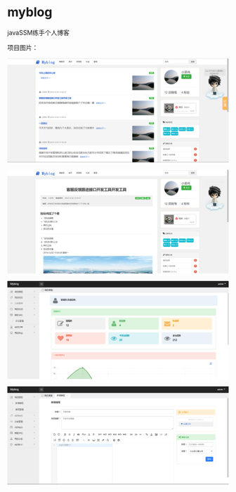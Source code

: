 # myblog
javaSSM练手个人博客

项目图片：

![image](https://github.com/yzwand123/myblog/blob/master/1.png)

![image](https://github.com/yzwand123/myblog/blob/master/2.png)

![image](https://github.com/yzwand123/myblog/blob/master/4.png)

![image](https://github.com/yzwand123/myblog/blob/master/3.png)
